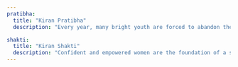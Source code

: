 ```yaml
---
pratibha:
  title: "Kiran Pratibha"
  description: "Every year, many bright youth are forced to abandon their hopes and dreams, battling harsh realities of life at the cost of their future. 'Kiran Pratibha' aims to identify exceptional yet underprivileged youth and support their endeavors in Education, Sports, or Art, aligned with their interests and abilities. The foundation provides active guidance, individualized mentoring, and full financial support to help them thrive."

shakti:
  title: "Kiran Shakti"
  description: "Confident and empowered women are the foundation of a strong and resilient society. Yet, despite this acknowledgment, our society severely underestimates the vital role of women as catalysts for change. The 'Kiran Shakti' program addresses this by providing women with life skills and vocational training, offered in their native languages through tailored courses and workshops."
---
```

